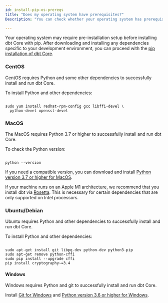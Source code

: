 ```yaml
---
id: install-pip-os-prereqs
title: "Does my operating system have prerequisites?"
Description: "You can check whether your operating system has prerequisites for installing dbt Core."

---
```


Your operating system may require pre-installation setup before installing dbt Core with pip. After downloading and installing any dependencies specific to your development environment, you can proceed with the [pip installation of dbt Core](/docs/dbt-cli/install/pip).

### CentOS

CentOS requires Python and some other dependencies to successfully install and run dbt Core.

To install Python and other dependencies:

```shell

sudo yum install redhat-rpm-config gcc libffi-devel \
  python-devel openssl-devel

```

### MacOS

The MacOS requires Python 3.7 or higher to successfully install and run dbt Core.

To check the Python version:

```shell

python --version

```

If you need a compatible version, you can download and install [Python version 3.7 or higher for MacOS](https://www.python.org/downloads/macos).

If your machine runs on an Apple M1 architecture, we recommend that you install dbt via [Rosetta](https://support.apple.com/en-us/HT211861). This is necessary for certain dependencies that are only supported on Intel processors.
### Ubuntu/Debian

Ubuntu requires Python and other dependencies to successfully install and run dbt Core.

To install Python and other dependencies:

```shell

sudo apt-get install git libpq-dev python-dev python3-pip
sudo apt-get remove python-cffi
sudo pip install --upgrade cffi
pip install cryptography~=3.4

```

#### Windows

Windows requires Python and git to successfully install and run dbt Core.

Install [Git for Windows](https://git-scm.com/downloads) and [Python version 3.6 or higher for Windows](https://www.python.org/downloads/windows/).
